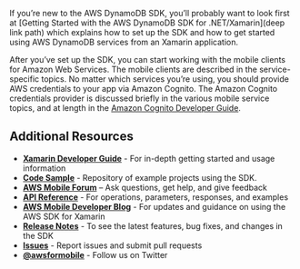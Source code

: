 If you’re new to the AWS DynamoDB SDK, you’ll probably want to look first at [Getting Started with the AWS DynamoDB SDK for .NET/Xamarin](deep link path) which explains how to set up the SDK and how to get started using AWS DynamoDB services from an Xamarin application.

After you’ve set up the SDK, you can start working with the mobile clients for Amazon Web Services. The mobile clients are described in the service-specific topics. No matter which services you’re using, you should provide AWS credentials to your app via Amazon Cognito. The Amazon Cognito credentials provider is discussed briefly in the various mobile service topics, and at length in the [Amazon Cognito Developer Guide](http://docs.aws.amazon.com/cognito/devguide/).


## Additional Resources

- [**Xamarin Developer Guide**](http://docs.aws.amazon.com/mobile/sdkforxamarin/developerguide/) - For in-depth getting started and usage information
- [**Code Sample**](https://github.com/awslabs/aws-sdk-net-samples) - Repository of example projects using the SDK.
- [**AWS Mobile Forum**](https://forums.aws.amazon.com/forum.jspa?forumID=88) – Ask questions, get help, and give feedback
- [**API Reference**](http://docs.aws.amazon.com/sdkfornet/latest/apidocs/Index.html) - For operations, parameters, responses, and examples
- [**AWS Mobile Developer Blog**](http://mobile.awsblog.com/) - For updates and guidance on using the AWS SDK for Xamarin
- [**Release Notes**](https://aws.amazon.com/releasenotes/.NET) - To see the latest features, bug fixes, and changes in the SDK
- [**Issues**](https://github.com/aws/aws-sdk-net/issues)  - Report issues and submit pull requests
- [**@awsformobile**](https://twitter.com/awsformobile) - Follow us on Twitter